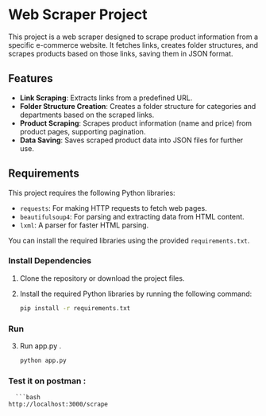 # Web Scraper Project

This project is a web scraper designed to scrape product information from a specific e-commerce website. It fetches links, creates folder structures, and scrapes products based on those links, saving them in JSON format.

## Features
- **Link Scraping**: Extracts links from a predefined URL.
- **Folder Structure Creation**: Creates a folder structure for categories and departments based on the scraped links.
- **Product Scraping**: Scrapes product information (name and price) from product pages, supporting pagination.
- **Data Saving**: Saves scraped product data into JSON files for further use.

## Requirements

This project requires the following Python libraries:

- `requests`: For making HTTP requests to fetch web pages.
- `beautifulsoup4`: For parsing and extracting data from HTML content.
- `lxml`: A parser for faster HTML parsing.

You can install the required libraries using the provided `requirements.txt`.

### Install Dependencies

1. Clone the repository or download the project files.
2. Install the required Python libraries by running the following command:

   ```bash
   pip install -r requirements.txt

### Run

3. Run app.py .
   ```bash
   python app.py

### Test it on postman : 
      ```bash
    http://localhost:3000/scrape 


